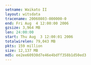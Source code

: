 ```yaml
---
setname: Waikato II
layout: witsdata
tracename: 20060803-000000-0
end: Fri Aug  4 12:00:00 2006
gzsize: 3,964 MB
len: 24:00:00
start: Thu Aug  3 12:00:01 2006
totalwirelen: 79,043 MB
pkts: 159 million
size: 12,137 MB
md5: ee2ee60930d7e46e4bdff358b1d50ed3
---
```

